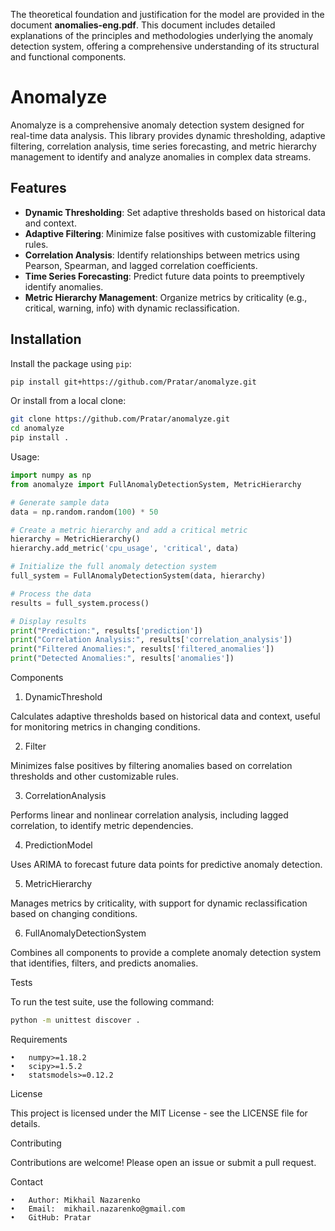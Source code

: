 The theoretical foundation and justification for the model are provided in the document **anomalies-eng.pdf**. This document includes detailed explanations of the principles and methodologies underlying the anomaly detection system, offering a comprehensive understanding of its structural and functional components.

# Anomalyze

Anomalyze is a comprehensive anomaly detection system designed for real-time data analysis. This library provides dynamic thresholding, adaptive filtering, correlation analysis, time series forecasting, and metric hierarchy management to identify and analyze anomalies in complex data streams.

## Features
- **Dynamic Thresholding**: Set adaptive thresholds based on historical data and context.
- **Adaptive Filtering**: Minimize false positives with customizable filtering rules.
- **Correlation Analysis**: Identify relationships between metrics using Pearson, Spearman, and lagged correlation coefficients.
- **Time Series Forecasting**: Predict future data points to preemptively identify anomalies.
- **Metric Hierarchy Management**: Organize metrics by criticality (e.g., critical, warning, info) with dynamic reclassification.

## Installation

Install the package using `pip`:
```bash
pip install git+https://github.com/Pratar/anomalyze.git
```

Or install from a local clone:
```bash
git clone https://github.com/Pratar/anomalyze.git
cd anomalyze
pip install .
```

Usage:
```python
import numpy as np
from anomalyze import FullAnomalyDetectionSystem, MetricHierarchy

# Generate sample data
data = np.random.random(100) * 50

# Create a metric hierarchy and add a critical metric
hierarchy = MetricHierarchy()
hierarchy.add_metric('cpu_usage', 'critical', data)

# Initialize the full anomaly detection system
full_system = FullAnomalyDetectionSystem(data, hierarchy)

# Process the data
results = full_system.process()

# Display results
print("Prediction:", results['prediction'])
print("Correlation Analysis:", results['correlation_analysis'])
print("Filtered Anomalies:", results['filtered_anomalies'])
print("Detected Anomalies:", results['anomalies'])
```

Components

1. DynamicThreshold

Calculates adaptive thresholds based on historical data and context, useful for monitoring metrics in changing conditions.

2. Filter

Minimizes false positives by filtering anomalies based on correlation thresholds and other customizable rules.

3. CorrelationAnalysis

Performs linear and nonlinear correlation analysis, including lagged correlation, to identify metric dependencies.

4. PredictionModel

Uses ARIMA to forecast future data points for predictive anomaly detection.

5. MetricHierarchy

Manages metrics by criticality, with support for dynamic reclassification based on changing conditions.

6. FullAnomalyDetectionSystem

Combines all components to provide a complete anomaly detection system that identifies, filters, and predicts anomalies.

Tests

To run the test suite, use the following command:
```bash
python -m unittest discover .
```

Requirements

	•	numpy>=1.18.2
	•	scipy>=1.5.2
	•	statsmodels>=0.12.2

License

This project is licensed under the MIT License - see the LICENSE file for details.

Contributing

Contributions are welcome! Please open an issue or submit a pull request.

Contact

	•	Author: Mikhail Nazarenko
	•	Email:  mikhail.nazarenko@gmail.com
	•	GitHub: Pratar
